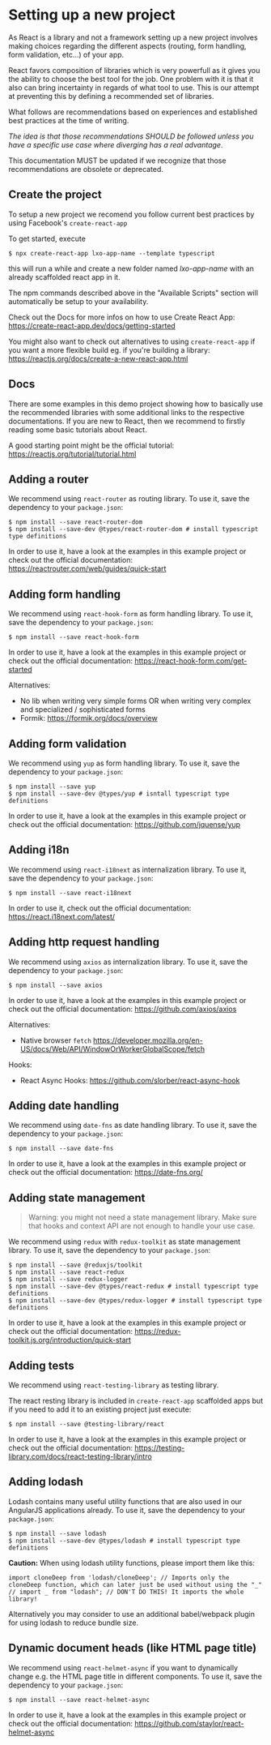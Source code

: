 # Setting up a new project

As React is a library and not a framework setting up a new project involves making choices regarding the different aspects (routing, form handling, form validation, etc...) of your app. 

React favors composition of libraries which is very powerfull as it gives you the ability to choose the best tool for the job. One problem with it is that it also can bring incertainty in regards of what tool to use. This is our attempt at preventing this by defining a recommended set of libraries.

What follows are recommendations based on experiences and established best practices at the time of writing.

*The idea is that those recommendations SHOULD be followed unless you have a specific use case where diverging has a real advantage*. 

This documentation MUST be updated if we recognize that those recommendations are obsolete or deprecated.

## Create the project

To setup a new project we recomend you follow current best practices by using Facebook's `create-react-app`

To get started, execute 

  ```
  $ npx create-react-app lxo-app-name --template typescript
  ```

this will run a while and create a new folder named _lxo-app-name_ with an already scaffolded react app in it.

The npm commands described above in the "Available Scripts" section will automatically be setup to your availability.

Check out the Docs for more infos on how to use Create React App: https://create-react-app.dev/docs/getting-started

You might also want to check out alternatives to using `create-react-app` if you want a more flexible build eg. if you're building a library: https://reactjs.org/docs/create-a-new-react-app.html

## Docs

There are some examples in this demo project showing how to basically use the recommended libraries with some additional
links to the respective documentations. If you are new to React, then we recommend to firstly reading some
basic tutorials about React. 

A good starting point might be the official tutorial: https://reactjs.org/tutorial/tutorial.html


## Adding a router

We recommend using `react-router` as routing library. To use it, save the dependency to your `package.json`:

  ```
  $ npm install --save react-router-dom
  $ npm install --save-dev @types/react-router-dom # install typescript type definitions
  ```

In order to use it, have a look at the examples in this example project or check out the official documentation: https://reactrouter.com/web/guides/quick-start

## Adding form handling

We recommend using `react-hook-form` as form handling library. To use it, save the dependency to your `package.json`:

  ```
  $ npm install --save react-hook-form
  ```

In order to use it, have a look at the examples in this example project or check out the official documentation: https://react-hook-form.com/get-started

Alternatives: 

 - No lib when writing very simple forms OR when writing very complex and specialized / sophisticated forms
 - Formik: https://formik.org/docs/overview

## Adding form validation

We recommend using `yup` as form handling library. To use it, save the dependency to your `package.json`:

  ```
  $ npm install --save yup
  $ npm install --save-dev @types/yup # isntall typescript type definitions
  ```

In order to use it, have a look at the examples in this example project or check out the official documentation: https://github.com/jquense/yup

## Adding i18n

We recommend using `react-i18next` as internalization library. To use it, save the dependency to your `package.json`:

  ```
  $ npm install --save react-i18next
  ```

In order to use it, check out the official documentation: https://react.i18next.com/latest/

## Adding http request handling

We recommend using `axios` as internalization library. To use it, save the dependency to your `package.json`:

  ```
  $ npm install --save axios
  ```

In order to use it, have a look at the examples in this example project or check out the official documentation: https://github.com/axios/axios

Alternatives:

 - Native browser `fetch` https://developer.mozilla.org/en-US/docs/Web/API/WindowOrWorkerGlobalScope/fetch

Hooks:

- React Async Hooks: https://github.com/slorber/react-async-hook

## Adding date handling

We recommend using `date-fns` as date handling library. To use it, save the dependency to your `package.json`:

  ```
  $ npm install --save date-fns
  ```

In order to use it, have a look at the examples in this example project or check out the official documentation: https://date-fns.org/

## Adding state management

> Warning: you might not need a state management library. Make sure that hooks and context API are not enough to handle your use case.

We recommend using `redux` with `redux-toolkit` as state management library. To use it, save the dependency to your `package.json`:

  ```
  $ npm install --save @reduxjs/toolkit
  $ npm install --save react-redux
  $ npm install --save redux-logger
  $ npm install --save-dev @types/react-redux # install typescript type definitions
  $ npm install --save-dev @types/redux-logger # install typescript type definitions  
  ```

In order to use it, have a look at the examples in this example project or check out the official documentation: https://redux-toolkit.js.org/introduction/quick-start

## Adding tests

We recommend using `react-testing-library` as testing library.

The react resting library is included in `create-react-app` scaffolded apps but if you need to add it to an existing project just execute:

  ```
  $ npm install --save @testing-library/react
  ```

In order to use it, have a look at the examples in this example project or check out the official documentation: https://testing-library.com/docs/react-testing-library/intro

## Adding lodash

Lodash contains many useful utility functions that are also used in our AngularJS applications already. To use it, save the dependency to your `package.json`:

  ```
  $ npm install --save lodash
  $ npm install --save-dev @types/lodash # install typescript type definitions
  ```

**Caution:** When using lodash utility functions, please import them like this:
  ```
import cloneDeep from 'lodash/cloneDeep'; // Imports only the cloneDeep function, which can later just be used without using the "_"
// import _ from "lodash"; // DON'T DO THIS! It imports the whole library!
  ```

Alternatively you may consider to use an additional babel/webpack plugin for using lodash to reduce bundle size.

## Dynamic document heads (like HTML page title)

We recommend using `react-helmet-async` if you want to dynamically change e.g. the HTML page title in different components. To use it, save the dependency to your `package.json`:

  ```
  $ npm install --save react-helmet-async
  ```

In order to use it, have a look at the examples in this example project or check out the official documentation: https://github.com/staylor/react-helmet-async

